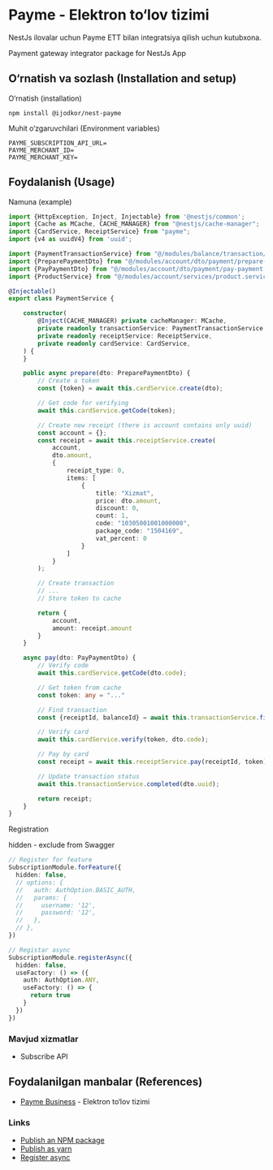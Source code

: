 # Payme - Elektron to&#8216;lov tizimi

NestJs ilovalar uchun Payme ETT bilan integratsiya qilish uchun kutubxona.

Payment gateway integrator package for NestJs App

## O&#8216;rnatish va sozlash (Installation and setup)

O&#8216;rnatish (installation)

```
npm install @ijodkor/nest-payme
```

Muhit o&#8216;zgaruvchilari (Environment variables)

```dotenv
PAYME_SUBSCRIPTION_API_URL=
PAYME_MERCHANT_ID=
PAYME_MERCHANT_KEY=
```

## Foydalanish (Usage)

Namuna (example)

```ts
import {HttpException, Inject, Injectable} from '@nestjs/common';
import {Cache as MCache, CACHE_MANAGER} from "@nestjs/cache-manager";
import {CardService, ReceiptService} from "payme";
import {v4 as uuidV4} from 'uuid';

import {PaymentTransactionService} from "@/modules/balance/transaction/payment-transaction.service";
import {PreparePaymentDto} from "@/modules/account/dto/payment/prepare-payment.dto";
import {PayPaymentDto} from "@/modules/account/dto/payment/pay-payment.dto";
import {ProductService} from "@/modules/account/services/product.service";

@Injectable()
export class PaymentService {

    constructor(
        @Inject(CACHE_MANAGER) private cacheManager: MCache,
        private readonly transactionService: PaymentTransactionService,
        private readonly receiptService: ReceiptService,
        private readonly cardService: CardService,
    ) {
    }

    public async prepare(dto: PreparePaymentDto) {
        // Create a token
        const {token} = await this.cardService.create(dto);

        // Get code for verifying
        await this.cardService.getCode(token);

        // Create new receipt (there is account contains only uuid)
        const account = {};
        const receipt = await this.receiptService.create(
            account,
            dto.amount,
            {
                receipt_type: 0,
                items: [
                    {
                        title: "Xizmat",
                        price: dto.amount,
                        discount: 0,
                        count: 1,
                        code: "10305001001000000",
                        package_code: "1504169",
                        vat_percent: 0
                    }
                ]
            }
        );

        // Create transaction
        // ...
        // Store token to cache

        return {
            account,
            amount: receipt.amount
        }
    }

    async pay(dto: PayPaymentDto) {
        // Verify code
        await this.cardService.getCode(dto.code);

        // Get token from cache
        const token: any = "..."

        // Find transaction
        const {receiptId, balanceId} = await this.transactionService.findById(dto.uuid);

        // Verify card
        await this.cardService.verify(token, dto.code);

        // Pay by card
        const receipt = await this.receiptService.pay(receiptId, token);

        // Update transaction status
        await this.transactionService.completed(dto.uuid);

        return receipt;
    }
}

```

Registration

hidden - exclude from Swagger

```ts
// Register for feature
SubscriptionModule.forFeature({
  hidden: false,
  // options: {
  //   auth: AuthOption.BASIC_AUTH,
  //   params: {
  //     username: '12',
  //     password: '12',
  //   },
  // },
})

// Registar async
SubscriptionModule.registerAsync({
  hidden: false,
  useFactory: () => ({
    auth: AuthOption.ANY,
    useFactory: () => {
      return true
    }
  })
})
```

### Mavjud xizmatlar

- Subscribe API

## Foydalanilgan manbalar (References)

- [Payme Business](https://developer.help.paycom.uz/) - Elektron to‘lov tizimi

### Links

- [Publish an NPM package](https://dev.to/backendbro/a-step-by-step-guide-how-to-create-and-publish-an-npm-package-2off)
- [Publish as yarn](https://classic.yarnpkg.com/lang/en/docs/publishing-a-package/)
- [Register async](https://www.npmjs.com/package/payme-integration?activeTab=code)
